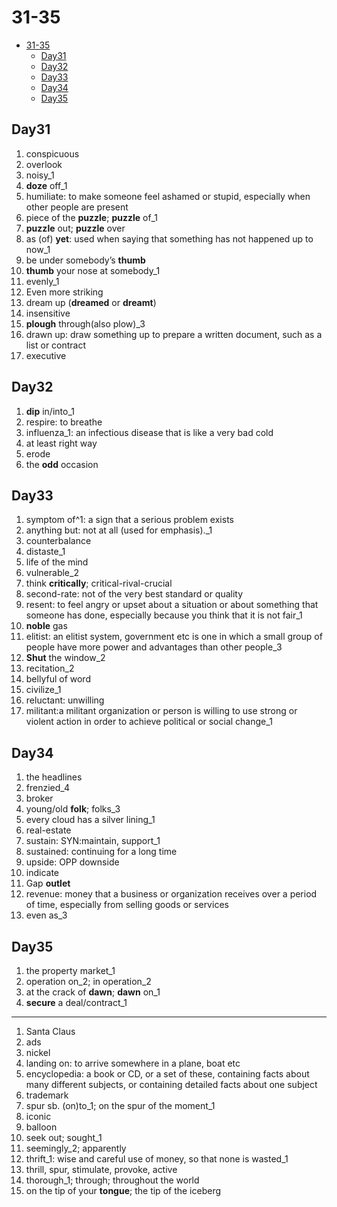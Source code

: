 # 31-35

- [31-35](#31-35)
  - [Day31](#day31)
  - [Day32](#day32)
  - [Day33](#day33)
  - [Day34](#day34)
  - [Day35](#day35)

## Day31

1. conspicuous
2. overlook
3. noisy_1
4. **doze** off_1
5. humiliate: to make someone feel ashamed or stupid, especially when other people are present
6. piece of the **puzzle**; **puzzle** of_1
7. **puzzle** out; **puzzle** over
8. as (of) **yet**: used when saying that something has not happened up to now_1
9. be under somebody’s **thumb**
10. **thumb** your nose at somebody_1
11. evenly_1
12. Even more striking
13. dream up (**dreamed** or **dreamt**)
14. insensitive
15. **plough** through(also plow)_3
16. drawn up: draw something up to prepare a written document, such as a list or contract
17. executive

## Day32

1. **dip** in/into_1
2. respire: to breathe
3. influenza_1: an infectious disease that is like a very bad cold
4. at least right way
5. erode
6. the **odd** occasion

## Day33

1. symptom of^1: a sign that a serious problem exists
2. anything but: not at all (used for emphasis)._1
3. counterbalance
4. distaste_1
5. life of the mind
6. vulnerable_2
7. think **critically**; critical-rival-crucial
8. second-rate: not of the very best standard or quality
9. resent: to feel angry or upset about a situation or about something that someone has done, especially because you think that it is not fair_1
10. **noble** gas
11. elitist: an elitist system, government etc is one in which a small group of people have more power and advantages than other people_3
12. **Shut** the window_2
13. recitation_2
14. bellyful of word
15. civilize_1
16. reluctant: unwilling
17. militant:a militant organization or person is willing to use strong or violent action in order to achieve political or social change_1

## Day34

1. the headlines
2. frenzied_4
3. broker
4. young/old **folk**; folks_3
5. every cloud has a silver lining_1
6. real-estate
7. sustain: SYN:maintain, support_1
8. sustained: continuing for a long time
9. upside: OPP downside
10. indicate
11. Gap **outlet**
12. revenue: money that a business or organization receives over a period of time, especially from selling goods or services
13. even as_3

## Day35

1. the property market_1
2. operation on_2; in operation_2
3. at the crack of **dawn**; **dawn** on_1
4. **secure** a deal/contract_1

---

1. Santa Claus
2. ads
3. nickel
4. landing on: to arrive somewhere in a plane, boat etc
5. encyclopedia: a book or CD, or a set of these, containing facts about many different subjects, or containing detailed facts about one subject
6. trademark
7. spur sb. (on)to_1; on the spur of the moment_1
8. iconic
9. balloon
10. seek out; sought_1
11. seemingly_2; apparently
12. thrift_1: wise and careful use of money, so that none is wasted_1
13. thrill, spur, stimulate, provoke, active
14. thorough_1; through; throughout the world
15. on the tip of your **tongue**;  the tip of the iceberg
